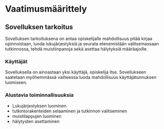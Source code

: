 # Vaatimusmäärittely

## Sovelluksen tarkoitus

Sovelluksen tarkoituksena on antaa opiskelijalle mahdollisuus pitää 
kirjaa opinnoistaan, luoda lukujärjestyksiä ja seurata etenemistään 
valitsemassaan tutkinnossa, tehdä muistiinpanoja sekä asettaa hälytyksiä 
määräajoille.

### Käyttäjät

Sovelluksella on ainoastaan yksi käyttäjä, opiskelija itse. Sovellukseen 
saatetaan myöhemmässä vaiheessa luoda mahdollisuus käyttäjätunnuksen 
luomiseen.

### Alustavia toiminnallisuuksia

- Lukujärjestyksen luominen
- tutkintorakenteiden selaaminen ja tutkinnon valitseminen
- muistilappujen luominen
- hälytysten asettaminen
